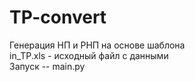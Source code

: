 # TP-convert
Генерация НП и РНП на основе шаблона <br />
in_TP.xls  -  исходный файл с данными <br />
Запуск -- main.py

